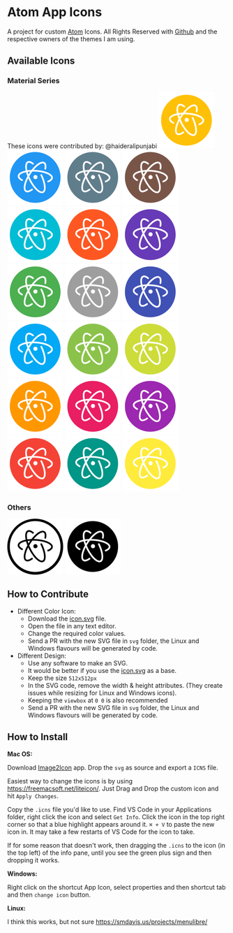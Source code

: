 # Atom App Icons
 A project for custom [Atom](https://atom.io) Icons. All Rights Reserved with [Github](https://github.com) and the respective owners of the themes I am using.    
 
 ## Available Icons
 ### Material Series
 These icons were contributed by: @haideralipunjabi
   <img alt="material_amber.svg" src="svg/material_amber.svg" width="128px"> <img alt="material_blue.svg" src="svg/material_blue.svg" width="128px"> <img alt="material_bluegrey.svg" src="svg/material_bluegrey.svg" width="128px"> <img alt="material_brown.svg" src="svg/material_brown.svg" width="128px"> <img alt="material_cyan.svg" src="svg/material_cyan.svg" width="128px"> <img alt="material_deeporange.svg" src="svg/material_deeporange.svg" width="128px"> <img alt="material_deeppurple.svg" src="svg/material_deeppurple.svg" width="128px"> <img alt="material_green.svg" src="svg/material_green.svg" width="128px"> <img alt="material_grey.svg" src="svg/material_grey.svg" width="128px"> <img alt="material_indigo.svg" src="svg/material_indigo.svg" width="128px"> <img alt="material_lightblue.svg" src="svg/material_lightblue.svg" width="128px"> <img alt="material_lightgreen.svg" src="svg/material_lightgreen.svg" width="128px"> <img alt="material_lime.svg" src="svg/material_lime.svg" width="128px"> <img alt="material_orange.svg" src="svg/material_orange.svg" width="128px"> <img alt="material_pink.svg" src="svg/material_pink.svg" width="128px"> <img alt="material_purple.svg" src="svg/material_purple.svg" width="128px"> <img alt="material_red.svg" src="svg/material_red.svg" width="128px"> <img alt="material_teal.svg" src="svg/material_teal.svg" width="128px"> <img alt="material_yellow.svg" src="svg/material_yellow.svg" width="128px"> 
### Others
 <img alt="blackonwhite.svg" src="svg/blackonwhite.svg" width="128px"> <img alt="whiteonblack.svg" src="svg/whiteonblack.svg" width="128px"> 
 
 ## How to Contribute
 * Different Color Icon:
     * Download the [icon.svg](icon.svg) file.
     * Open the file in any text editor.
     * Change the required color values.
     * Send a PR with the new SVG file in `svg` folder, the Linux and Windows flavours will be generated by code.
 * Different Design:
     * Use any software to make an SVG.
     * It would be better if you use the [icon.svg](icon.svg) as a base.
     * Keep the size `512x512px`
     * In the SVG code, remove the width & height attributes. (They create issues while resizing for Linux and Windows icons).
     * Keeping the `viewbox` at `0 0` is also recommended
     * Send a PR with the new SVG file in `svg` folder, the Linux and Windows flavours will be generated by code.
 
 ## How to Install
 
 **Mac OS:**
 
 Download [Image2Icon](http://www.img2icnsapp.com/) app. Drop the  `svg` as source and export a `ICNS` file.
 
 Easiest way to change the icons is by using https://freemacsoft.net/liteicon/. Just Drag and Drop the custom icon and hit `Apply Changes`.
 
 Copy the `.icns` file you'd like to use. Find VS Code in your Applications folder, right click the icon and select `Get Info`. Click the icon in the top right corner so that a blue highlight appears around it. `⌘ + V` to paste the new icon in. It may take a few restarts of VS Code for the icon to take.
 
 If for some reason that doesn't work, then dragging the `.icns` to the icon (in the top left) of the info pane, until you see the green plus sign and then dropping it works.
 
 **Windows:**
 
 Right click on the shortcut App Icon, select properties and then shortcut tab and then `change icon` button.
 
 **Linux:**
 
 I think this works, but not sure https://smdavis.us/projects/menulibre/

